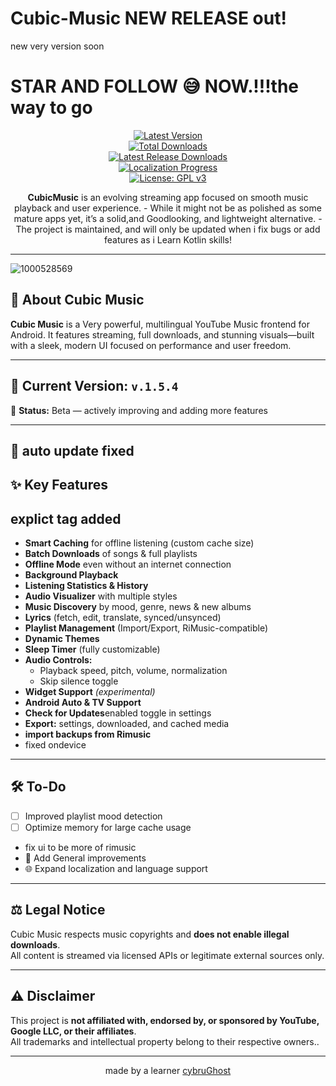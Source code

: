 # Cubic-Music NEW RELEASE out!
new very version soon
#  STAR AND FOLLOW 😅 NOW.!!!the way to go
<div align="center">
  
[![Latest Version](https://img.shields.io/github/v/release/cybruGhost/Cubic-Music?label=Latest%20Version)](https://github.com/cybruGhost/Cubic-Music/releases/latest)  
[![Total Downloads](https://img.shields.io/github/downloads/cybruGhost/Cubic-Music/total?label=Total%20Downloads)](https://github.com/cybruGhost/Cubic-Music/releases)  
[![Latest Release Downloads](https://img.shields.io/github/downloads/cybruGhost/Cubic-Music/latest/total?label=Latest%20Release%20Downloads)](https://github.com/cybruGhost/Cubic-Music/releases/latest)  
[![Localization Progress](https://badges.crowdin.net/N-Zik/localized.svg)](https://crowdin.com/project/N-Zik)  
[![License: GPL v3](https://img.shields.io/github/license/cybruGhost/Cubic-Music?color=blue)](https://www.gnu.org/licenses/gpl-3.0)

<p><b>CubicMusic</b> is an evolving streaming app focused on smooth music playback and user experience.  
- While it might not be as polished as some mature apps yet, it’s a solid,and Goodlooking, and lightweight alternative.  
- The project is maintained, and will only be updated when i fix bugs or add features as i Learn Kotlin skills!</p>

</div>

---
![1000528569](https://github.com/user-attachments/assets/38573f27-38ac-474a-be9f-6c0d7f1f6eeb)


## 🎵 About Cubic Music

**Cubic Music** is a Very powerful, multilingual YouTube Music frontend for Android. It features streaming, full downloads, and stunning visuals—built with a sleek, modern UI focused on performance and user freedom.

---

## 🚀 Current Version: `v.1.5.4`  
🔧 **Status:** Beta — actively improving and adding more features

---
## 🚀 auto update fixed
## ✨ Key Features
## explict tag added

- **Smart Caching** for offline listening (custom cache size)
- **Batch Downloads** of songs & full playlists
- **Offline Mode** even without an internet connection
- **Background Playback**
- **Listening Statistics & History**
- **Audio Visualizer** with multiple styles
- **Music Discovery** by mood, genre, news & new albums
- **Lyrics** (fetch, edit, translate, synced/unsynced)
- **Playlist Management** (Import/Export, RiMusic-compatible)
- **Dynamic Themes**
- **Sleep Timer** (fully customizable)
- **Audio Controls:**  
  - Playback speed, pitch, volume, normalization  
  - Skip silence toggle
- **Widget Support** *(experimental)*
- **Android Auto & TV Support**
- **Check for Updates**enabled toggle in settings
- **Export:** settings, downloaded, and cached media
- **import backups from Rimusic**
- fixed ondevice

---

## 🛠 To-Do

- [ ] Improved playlist mood detection
- [ ] Optimize memory for large cache usage
- fix ui to be more of rimusic    
- 🎵 Add General improvements  
- 🌐 Expand localization and language support  

---

## ⚖️ Legal Notice

Cubic Music respects music copyrights and **does not enable illegal downloads**.  
All content is streamed via licensed APIs or legitimate external sources only.

---

## ⚠️ Disclaimer

This project is **not affiliated with, endorsed by, or sponsored by YouTube, Google LLC, or their affiliates**.  
All trademarks and intellectual property belong to their respective owners..

---

<p align="center">made by a learner <a href="https://github.com/cybruGhost">cybruGhost</a></p>
